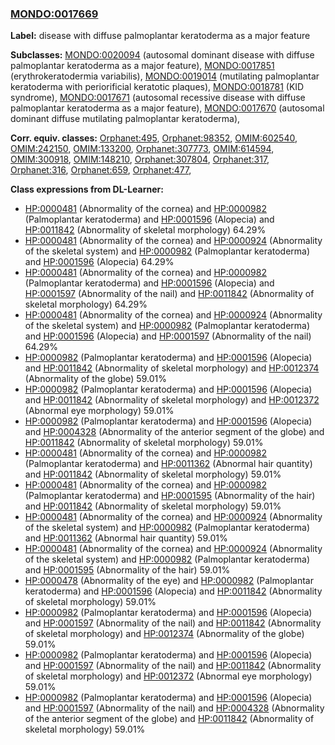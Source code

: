 
### [MONDO:0017669](http://purl.obolibrary.org/obo/MONDO_0017669)
**Label:** disease with diffuse palmoplantar keratoderma as a major feature

**Subclasses:** [MONDO:0020094](http://purl.obolibrary.org/obo/MONDO_0020094) (autosomal dominant disease with diffuse palmoplantar keratoderma as a major feature), [MONDO:0017851](http://purl.obolibrary.org/obo/MONDO_0017851) (erythrokeratodermia variabilis), [MONDO:0019014](http://purl.obolibrary.org/obo/MONDO_0019014) (mutilating palmoplantar keratoderma with periorificial keratotic plaques), [MONDO:0018781](http://purl.obolibrary.org/obo/MONDO_0018781) (KID syndrome), [MONDO:0017671](http://purl.obolibrary.org/obo/MONDO_0017671) (autosomal recessive disease with diffuse palmoplantar keratoderma as a major feature), [MONDO:0017670](http://purl.obolibrary.org/obo/MONDO_0017670) (autosomal dominant diffuse mutilating palmoplantar keratoderma), 

**Corr. equiv. classes:** [Orphanet:495](http://www.orpha.net/ORDO/Orphanet_495), [Orphanet:98352](http://www.orpha.net/ORDO/Orphanet_98352), [OMIM:602540](http://purl.obolibrary.org/obo/OMIM_602540), [OMIM:242150](http://purl.obolibrary.org/obo/OMIM_242150), [OMIM:133200](http://purl.obolibrary.org/obo/OMIM_133200), [Orphanet:307773](http://www.orpha.net/ORDO/Orphanet_307773), [OMIM:614594](http://purl.obolibrary.org/obo/OMIM_614594), [OMIM:300918](http://purl.obolibrary.org/obo/OMIM_300918), [OMIM:148210](http://purl.obolibrary.org/obo/OMIM_148210), [Orphanet:307804](http://www.orpha.net/ORDO/Orphanet_307804), [Orphanet:317](http://www.orpha.net/ORDO/Orphanet_317), [Orphanet:316](http://www.orpha.net/ORDO/Orphanet_316), [Orphanet:659](http://www.orpha.net/ORDO/Orphanet_659), [Orphanet:477](http://www.orpha.net/ORDO/Orphanet_477), 

**Class expressions from DL-Learner:**

- [HP:0000481](http://purl.obolibrary.org/obo/HP_0000481) (Abnormality of the cornea) and [HP:0000982](http://purl.obolibrary.org/obo/HP_0000982) (Palmoplantar keratoderma) and [HP:0001596](http://purl.obolibrary.org/obo/HP_0001596) (Alopecia) and [HP:0011842](http://purl.obolibrary.org/obo/HP_0011842) (Abnormality of skeletal morphology) 64.29%
- [HP:0000481](http://purl.obolibrary.org/obo/HP_0000481) (Abnormality of the cornea) and [HP:0000924](http://purl.obolibrary.org/obo/HP_0000924) (Abnormality of the skeletal system) and [HP:0000982](http://purl.obolibrary.org/obo/HP_0000982) (Palmoplantar keratoderma) and [HP:0001596](http://purl.obolibrary.org/obo/HP_0001596) (Alopecia) 64.29%
- [HP:0000481](http://purl.obolibrary.org/obo/HP_0000481) (Abnormality of the cornea) and [HP:0000982](http://purl.obolibrary.org/obo/HP_0000982) (Palmoplantar keratoderma) and [HP:0001596](http://purl.obolibrary.org/obo/HP_0001596) (Alopecia) and [HP:0001597](http://purl.obolibrary.org/obo/HP_0001597) (Abnormality of the nail) and [HP:0011842](http://purl.obolibrary.org/obo/HP_0011842) (Abnormality of skeletal morphology) 64.29%
- [HP:0000481](http://purl.obolibrary.org/obo/HP_0000481) (Abnormality of the cornea) and [HP:0000924](http://purl.obolibrary.org/obo/HP_0000924) (Abnormality of the skeletal system) and [HP:0000982](http://purl.obolibrary.org/obo/HP_0000982) (Palmoplantar keratoderma) and [HP:0001596](http://purl.obolibrary.org/obo/HP_0001596) (Alopecia) and [HP:0001597](http://purl.obolibrary.org/obo/HP_0001597) (Abnormality of the nail) 64.29%
- [HP:0000982](http://purl.obolibrary.org/obo/HP_0000982) (Palmoplantar keratoderma) and [HP:0001596](http://purl.obolibrary.org/obo/HP_0001596) (Alopecia) and [HP:0011842](http://purl.obolibrary.org/obo/HP_0011842) (Abnormality of skeletal morphology) and [HP:0012374](http://purl.obolibrary.org/obo/HP_0012374) (Abnormality of the globe) 59.01%
- [HP:0000982](http://purl.obolibrary.org/obo/HP_0000982) (Palmoplantar keratoderma) and [HP:0001596](http://purl.obolibrary.org/obo/HP_0001596) (Alopecia) and [HP:0011842](http://purl.obolibrary.org/obo/HP_0011842) (Abnormality of skeletal morphology) and [HP:0012372](http://purl.obolibrary.org/obo/HP_0012372) (Abnormal eye morphology) 59.01%
- [HP:0000982](http://purl.obolibrary.org/obo/HP_0000982) (Palmoplantar keratoderma) and [HP:0001596](http://purl.obolibrary.org/obo/HP_0001596) (Alopecia) and [HP:0004328](http://purl.obolibrary.org/obo/HP_0004328) (Abnormality of the anterior segment of the globe) and [HP:0011842](http://purl.obolibrary.org/obo/HP_0011842) (Abnormality of skeletal morphology) 59.01%
- [HP:0000481](http://purl.obolibrary.org/obo/HP_0000481) (Abnormality of the cornea) and [HP:0000982](http://purl.obolibrary.org/obo/HP_0000982) (Palmoplantar keratoderma) and [HP:0011362](http://purl.obolibrary.org/obo/HP_0011362) (Abnormal hair quantity) and [HP:0011842](http://purl.obolibrary.org/obo/HP_0011842) (Abnormality of skeletal morphology) 59.01%
- [HP:0000481](http://purl.obolibrary.org/obo/HP_0000481) (Abnormality of the cornea) and [HP:0000982](http://purl.obolibrary.org/obo/HP_0000982) (Palmoplantar keratoderma) and [HP:0001595](http://purl.obolibrary.org/obo/HP_0001595) (Abnormality of the hair) and [HP:0011842](http://purl.obolibrary.org/obo/HP_0011842) (Abnormality of skeletal morphology) 59.01%
- [HP:0000481](http://purl.obolibrary.org/obo/HP_0000481) (Abnormality of the cornea) and [HP:0000924](http://purl.obolibrary.org/obo/HP_0000924) (Abnormality of the skeletal system) and [HP:0000982](http://purl.obolibrary.org/obo/HP_0000982) (Palmoplantar keratoderma) and [HP:0011362](http://purl.obolibrary.org/obo/HP_0011362) (Abnormal hair quantity) 59.01%
- [HP:0000481](http://purl.obolibrary.org/obo/HP_0000481) (Abnormality of the cornea) and [HP:0000924](http://purl.obolibrary.org/obo/HP_0000924) (Abnormality of the skeletal system) and [HP:0000982](http://purl.obolibrary.org/obo/HP_0000982) (Palmoplantar keratoderma) and [HP:0001595](http://purl.obolibrary.org/obo/HP_0001595) (Abnormality of the hair) 59.01%
- [HP:0000478](http://purl.obolibrary.org/obo/HP_0000478) (Abnormality of the eye) and [HP:0000982](http://purl.obolibrary.org/obo/HP_0000982) (Palmoplantar keratoderma) and [HP:0001596](http://purl.obolibrary.org/obo/HP_0001596) (Alopecia) and [HP:0011842](http://purl.obolibrary.org/obo/HP_0011842) (Abnormality of skeletal morphology) 59.01%
- [HP:0000982](http://purl.obolibrary.org/obo/HP_0000982) (Palmoplantar keratoderma) and [HP:0001596](http://purl.obolibrary.org/obo/HP_0001596) (Alopecia) and [HP:0001597](http://purl.obolibrary.org/obo/HP_0001597) (Abnormality of the nail) and [HP:0011842](http://purl.obolibrary.org/obo/HP_0011842) (Abnormality of skeletal morphology) and [HP:0012374](http://purl.obolibrary.org/obo/HP_0012374) (Abnormality of the globe) 59.01%
- [HP:0000982](http://purl.obolibrary.org/obo/HP_0000982) (Palmoplantar keratoderma) and [HP:0001596](http://purl.obolibrary.org/obo/HP_0001596) (Alopecia) and [HP:0001597](http://purl.obolibrary.org/obo/HP_0001597) (Abnormality of the nail) and [HP:0011842](http://purl.obolibrary.org/obo/HP_0011842) (Abnormality of skeletal morphology) and [HP:0012372](http://purl.obolibrary.org/obo/HP_0012372) (Abnormal eye morphology) 59.01%
- [HP:0000982](http://purl.obolibrary.org/obo/HP_0000982) (Palmoplantar keratoderma) and [HP:0001596](http://purl.obolibrary.org/obo/HP_0001596) (Alopecia) and [HP:0001597](http://purl.obolibrary.org/obo/HP_0001597) (Abnormality of the nail) and [HP:0004328](http://purl.obolibrary.org/obo/HP_0004328) (Abnormality of the anterior segment of the globe) and [HP:0011842](http://purl.obolibrary.org/obo/HP_0011842) (Abnormality of skeletal morphology) 59.01%


